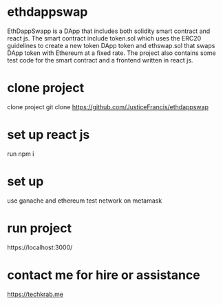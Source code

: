 # ethdappswap
EthDappSwapp is a DApp that includes both solidity smart contract and react js. The smart contract include token.sol which uses the ERC20 guidelines to create a new token DApp token and ethswap.sol that swaps DApp token with Ethereum at a fixed rate. The project also contains some test code for the smart contract and a frontend written in react js. 

# clone project
clone project   git clone https://github.com/JusticeFrancis/ethdappswap

# set up react js
run npm i

# set up
use ganache and ethereum test network on metamask

# run project
https://localhost:3000/

# contact me for hire or assistance
https://techkrab.me
